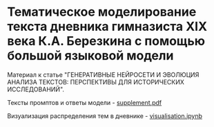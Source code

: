 # Тематическое моделирование текста дневника гимназиста XIX века К.А. Березкина c помощью большой языковой модели
Материал к статье "ГЕНЕРАТИВНЫЕ НЕЙРОСЕТИ И ЭВОЛЮЦИЯ АНАЛИЗА ТЕКСТОВ: ПЕРСПЕКТИВЫ ДЛЯ ИСТОРИЧЕСКИХ ИССЛЕДОВАНИЙ".


Тексты промптов и ответы модели - [supplement.pdf](https://github.com/alexeyvkuznetsov/diary_topic_modeling_with_llm/blob/main/supplement.pdf)

Визуализация распределения тем в дневнике - [visualisation.ipynb](https://github.com/alexeyvkuznetsov/diary_topic_modeling_with_llm/blob/main/visualisation.ipynb)
